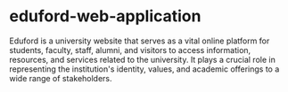 # eduford-web-application
Eduford is a university website that serves as a vital online  platform for students, faculty, staff, alumni, and visitors to  access information, resources, and services related to the  university. It plays a crucial role in representing the  institution's identity, values, and academic offerings to a wide  range of stakeholders.
